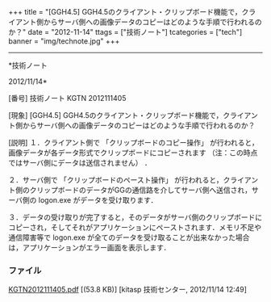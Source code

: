 ﻿+++
title = "[GGH4.5] GGH4.5のクライアント・クリップボード機能で，クライアント側からサーバ側への画像データのコピーはどのような手順で行われるのか？"
date = "2012-11-14"
ttags = ["技術ノート"]
tcategories = ["tech"]
banner = "img/technote.jpg"
+++

-----------------------------------------------------------------------------------------------------------------------------

*技術ノート

2012/11/14*


[番号]
技術ノート KGTN 2012111405

[現象]
[GGH4.5]
GGH4.5のクライアント・クリップボード機能で，クライアント側からサーバ側への画像データのコピーはどのような手順で行われるのか？

[説明]
１．クライアント側で 「クリップボードのコピー操作」
が行われると，画像データが各データ形式でクリップボードにコピーされます
（注：この時点ではサーバ側にデータは送信されません） ．

２．サーバ側で 「クリップボードのペースト操作」
が行われると，クライアント側のクリップボードのデータがGGの通信路を介してサーバ側へ送信され，サーバ側の
logon.exe がデータを受け取ります．

３．データの受け取りが完了すると，そのデータがサーバ側のクリップボードにコピーされ，そしてそれがアプリケーションにペーストされます．メモリ不足や通信障害等で
logon.exe
が全てのデータを受け取ることが出来なかった場合は，アプリケーションがエラー画面を表示します．


### ファイル

 
 


[KGTN2012111405.pdf](http://techreport.kitasp.net/attachments/download/1119/KGTN2012111405.pdf)
 [(53.8 KB)] [kitasp 技術センター, 2012/11/14
12:49]


 


 

